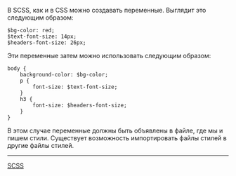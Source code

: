 В SCSS, как и в CSS можно создавать переменные. Выглядит это следующим образом:
```
$bg-color: red;
$text-font-size: 14px;
$headers-font-size: 26px;
```

Эти переменные затем можно использовать следующим образом:
```
body {
	background-color: $bg-color;
	p {
		font-size: $text-font-size;
	}
	h3 {
		font-size: $headers-font-size;
	}
}
```

В этом случае переменные должны быть объявлены в файле, где мы и пишем стили.
Существует возможность импортировать файлы стилей в другие файлы стилей.

---
[SCSS](SCSS)